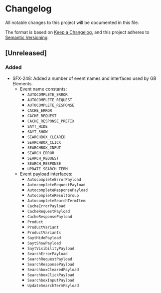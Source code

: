 # Changelog
All notable changes to this project will be documented in this file.

The format is based on [Keep a Changelog](https://keepachangelog.com/en/1.0.0/),
and this project adheres to [Semantic Versioning](https://semver.org/spec/v2.0.0.html).

## [Unreleased]
### Added
- SFX-248: Added a number of event names and interfaces used by GB Elements.
  - Event name constants:
    - `AUTOCOMPLETE_ERROR`
    - `AUTOCOMPLETE_REQUEST`
    - `AUTOCOMPLETE_RESPONSE`
    - `CACHE_ERROR`
    - `CACHE_REQUEST`
    - `CACHE_RESPONSE_PREFIX`
    - `SAYT_HIDE`
    - `SAYT_SHOW`
    - `SEARCHBOX_CLEARED`
    - `SEARCHBOX_CLICK`
    - `SEARCHBOX_INPUT`
    - `SEARCH_ERROR`
    - `SEARCH_REQUEST`
    - `SEARCH_RESPONSE`
    - `UPDATE_SEARCH_TERM`
  - Event payload interfaces:
    - `AutocompleteErrorPayload`
    - `AutocompleteRequestPayload`
    - `AutocompleteResponsePayload`
    - `AutocompleteResultGroup`
    - `AutocompleteSearchTermItem`
    - `CacheErrorPayload`
    - `CacheRequestPayload`
    - `CacheResponsePayload`
    - `Product`
    - `ProductVariant`
    - `ProductVariants`
    - `SaytHidePayload`
    - `SaytShowPayload`
    - `SaytVisibilityPayload`
    - `SearchErrorPayload`
    - `SearchRequestPayload`
    - `SearchResponsePayload`
    - `SearchboxClearedPayload`
    - `SearchboxClickPayload`
    - `SearchboxInputPayload`
    - `UpdateSearchTermPayload`
